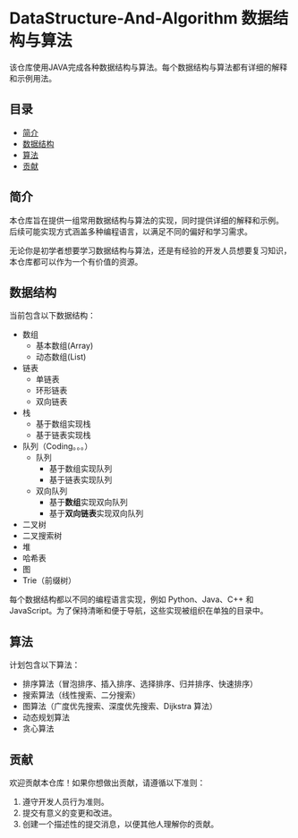# DataStructure-And-Algorithm 数据结构与算法

该仓库使用JAVA完成各种数据结构与算法。每个数据结构与算法都有详细的解释和示例用法。

## 目录

- [简介](#简介)
- [数据结构](#数据结构)
- [算法](#算法)
- [贡献](#贡献)

## 简介

本仓库旨在提供一组常用数据结构与算法的实现，同时提供详细的解释和示例。
后续可能实现方式涵盖多种编程语言，以满足不同的偏好和学习需求。

无论你是初学者想要学习数据结构与算法，还是有经验的开发人员想要复习知识，本仓库都可以作为一个有价值的资源。

## 数据结构

当前包含以下数据结构：

- 数组
  - 基本数组(Array)
  - 动态数组(List)
- 链表
  - 单链表
  - 环形链表
  - 双向链表
- 栈
  - 基于数组实现栈
  - 基于链表实现栈
- 队列（Coding。。。）
  - 队列
    - 基于数组实现队列
    - 基于链表实现队列
  - 双向队列
      - 基于**数组**实现双向队列
      - 基于**双向链表**实现双向队列
- 二叉树
- 二叉搜索树
- 堆
- 哈希表
- 图
- Trie（前缀树）

每个数据结构都以不同的编程语言实现，例如 Python、Java、C++ 和 JavaScript。为了保持清晰和便于导航，这些实现被组织在单独的目录中。

## 算法

计划包含以下算法：

- 排序算法（冒泡排序、插入排序、选择排序、归并排序、快速排序）
- 搜索算法（线性搜索、二分搜索）
- 图算法（广度优先搜索、深度优先搜索、Dijkstra 算法）
- 动态规划算法
- 贪心算法


## 贡献

欢迎贡献本仓库！如果你想做出贡献，请遵循以下准则：

1. 遵守开发人员行为准则。
2. 提交有意义的变更和改进。
3. 创建一个描述性的提交消息，以便其他人理解你的贡献。

